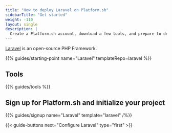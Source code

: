 ```yaml
---
title: "How to deploy Laravel on Platform.sh"
sidebarTitle: "Get started"
weight: -110
layout: single
description: |
  Create a Platform.sh account, download a few tools, and prepare to deploy Laravel.
---
```


[Laravel](https://laravel.com) is an open-source PHP Framework.

{{% guides/starting-point name="Laravel" templateRepo=laravel %}}

## Tools

{{% guides/tools %}}

## Sign up for Platform.sh and initialize your project

{{% guides/signup name="Laravel" template="laravel" /%}}

{{< guide-buttons next="Configure Laravel" type="first" >}}
